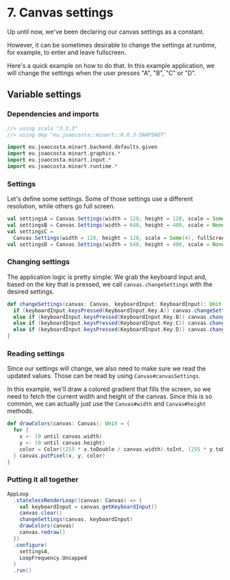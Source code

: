 # 7. Canvas settings

Up until now, we've been declaring our canvas settings as a constant.

However, it can be sometimes desirable to change the settings at runtime, for example, to enter and leave fullscreen.

Here's a quick example on how to do that. In this example application, we will change the settings when the user presses "A", "B", "C" or "D".

## Variable settings

### Dependencies and imports

```scala
//> using scala "3.3.3"
//> using dep "eu.joaocosta::minart::0.6.3-SNAPSHOT"

import eu.joaocosta.minart.backend.defaults.given
import eu.joaocosta.minart.graphics.*
import eu.joaocosta.minart.input.*
import eu.joaocosta.minart.runtime.*
```

### Settings

Let's define some settings.
Some of those settings use a different resolution, while others go full screen.

```scala
val settingsA = Canvas.Settings(width = 128, height = 128, scale = Some(4), clearColor = Color(128, 255, 128))
val settingsB = Canvas.Settings(width = 640, height = 480, scale = None, clearColor = Color(128, 255, 128))
val settingsC =
  Canvas.Settings(width = 128, height = 128, scale = Some(4), fullScreen = true, clearColor = Color(128, 255, 128))
val settingsD = Canvas.Settings(width = 640, height = 480, scale = None, fullScreen = true, clearColor = Color(0, 0, 0))
```

### Changing settings

The application logic is pretty simple: We grab the keyboard input and, based on the key that is pressed, we call `canvas.changeSettings` with the desired settings.

```scala
def changeSettings(canvas: Canvas, keyboardInput: KeyboardInput): Unit = {
  if (keyboardInput.keysPressed(KeyboardInput.Key.A)) canvas.changeSettings(settingsA)
  else if (keyboardInput.keysPressed(KeyboardInput.Key.B)) canvas.changeSettings(settingsB)
  else if (keyboardInput.keysPressed(KeyboardInput.Key.C)) canvas.changeSettings(settingsC)
  else if (keyboardInput.keysPressed(KeyboardInput.Key.D)) canvas.changeSettings(settingsD)
}
```

### Reading settings

Since our settings will change, we also need to make sure we read the updated values. Those can be read by using `Canvas#canvasSettings`.

In this example, we'll draw a colored gradient that fills the screen, so we need to fetch the current width and height of the canvas. Since this is so common, we can actually just use the `Canvas#width` and `Canvas#height` methods.

```scala
def drawColors(canvas: Canvas): Unit = {
  for {
    x <- (0 until canvas.width)
    y <- (0 until canvas.height)
    color = Color((255 * x.toDouble / canvas.width).toInt, (255 * y.toDouble / canvas.height).toInt, 255)
  } canvas.putPixel(x, y, color)
}
```

### Putting it all together

```scala
AppLoop
  .statelessRenderLoop((canvas: Canvas) => {
    val keyboardInput = canvas.getKeyboardInput()
    canvas.clear()
    changeSettings(canvas, keyboardInput)
    drawColors(canvas)
    canvas.redraw()
  })
  .configure(
    settingsA,
    LoopFrequency.Uncapped
  )
  .run()
```
